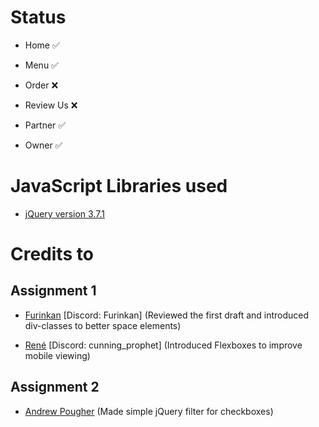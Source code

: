 
# Status

* Home ✅

* Menu ✅

* Order ❌

* Review Us ❌

* Partner ✅

* Owner ✅



# JavaScript Libraries used

* [jQuery version 3.7.1](https://jquery.com/)



# Credits to

## Assignment 1

* [Furinkan](https://discordapp.com/users/351737307293941770) [Discord: Furinkan] (Reviewed the first draft and introduced div-classes to better space elements)

* [René](https://discordapp.com/users/276642068892352513) [Discord: cunning_prophet] (Introduced Flexboxes to improve mobile viewing)

## Assignment 2

* [Andrew Pougher](https://jsfiddle.net/apougher/4ch51z2z/) (Made simple jQuery filter for checkboxes)

